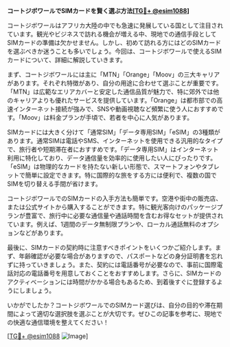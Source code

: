 **コートジボワールでSIMカードを賢く選ぶ方法[[TG💪+ @esim1088](https://t.me/s/esim1088)]**

コートジボワールはアフリカ大陸の中でも急速に発展している国として注目されています。観光やビジネスで訪れる機会が増える中、現地での通信手段としてSIMカードの準備は欠かせません。しかし、初めて訪れる方にはどのSIMカードを選ぶべきか迷うことも多いでしょう。今回は、コートジボワールで使えるSIMカードについて、詳細に解説していきます。

まず、コートジボワールには主に「MTN」「Orange」「Moov」の三大キャリアがあります。それぞれ特徴があり、自分の用途に合わせて選ぶことが重要です。「MTN」は広範なエリアカバーと安定した通信品質が魅力で、特に郊外では他のキャリアよりも優れたサービスを提供しています。「Orange」は都市部での高速インターネット接続が強みで、SNSや動画視聴など頻繁に使う人におすすめです。「Moov」は料金プランが手頃で、若者を中心に人気があります。

SIMカードには大きく分けて「通常SIM」「データ専用SIM」「eSIM」の3種類があります。通常SIMは電話やSMS、インターネットを使用できる汎用的なタイプで、旅行者や短期滞在者におすすめです。「データ専用SIM」はインターネット利用に特化しており、データ通信量を効率的に使用したい人にぴったりです。「eSIM」は物理的なカードを持たない新しい形態で、スマートフォンやタブレットで簡単に設定できます。特に国際的な旅をする方には便利で、複数の国でSIMを切り替える手間が省けます。

コートジボワールでのSIMカードの入手方法も簡単です。空港や街中の販売店、または公式サイトから購入することができます。特に観光客向けのパッケージプランが豊富で、旅行中に必要な通信量や通話時間を含むお得なセットが提供されています。例えば、1週間のデータ無制限プランや、ローカル通話無料のオプションなどがあります。

最後に、SIMカードの契約時に注意すべきポイントをいくつかご紹介します。まず、年齢確認が必要な場合がありますので、パスポートなどの身分証明書を忘れずに持っていきましょう。また、契約には電話番号が必要なので、事前に国際電話対応の電話番号を用意しておくことをおすすめします。さらに、SIMカードのアクティベーションには時間がかかる場合もあるため、到着後すぐに登録するようにしましょう。

いかがでしたか？コートジボワールでのSIMカード選びは、自分の目的や滞在期間によって適切な選択肢を選ぶことが大切です。ぜひこの記事を参考に、現地での快適な通信環境を整えてください！

[[TG💪+ @esim1088](https://t.me/s/esim1088) ![Image](https://i.postimg.cc/Y0z9fWf4/image.png)]
